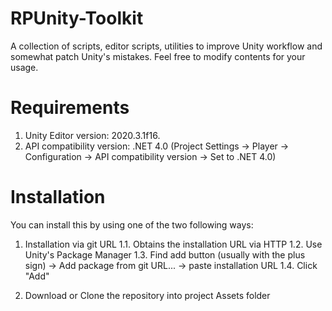 # RPUnity-Toolkit
A collection of scripts, editor scripts, utilities to improve Unity workflow and somewhat patch Unity's mistakes. Feel free to modify contents for your usage.

# Requirements
1. Unity Editor version: 2020.3.1f16.
2. API compatibility version: .NET 4.0 (Project Settings -> Player -> Configuration -> API compatibility version -> Set to .NET 4.0)

# Installation
You can install this by using one of the two following ways:

1. Installation via git URL
  1.1. Obtains the installation URL via HTTP
  1.2. Use Unity's Package Manager
  1.3. Find add button (usually with the plus sign) -> Add package from git URL... -> paste installation URL
  1.4. Click "Add"
  
2. Download or Clone the repository into project Assets folder
